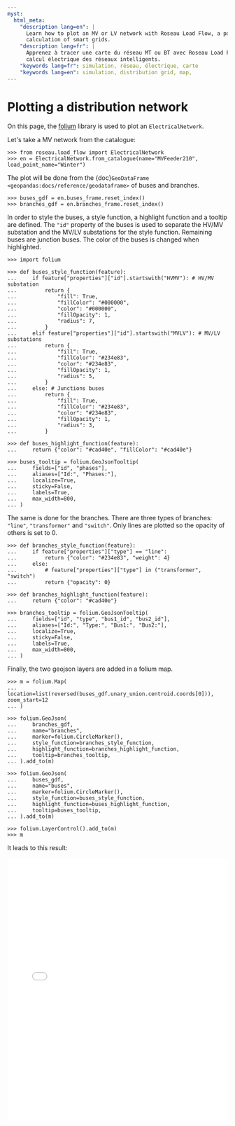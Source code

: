 ```yaml
---
myst:
  html_meta:
    "description lang=en": |
      Learn how to plot an MV or LV network with Roseau Load Flow, a powerful load flow solver for the electrical
      calculation of smart grids.
    "description lang=fr": |
      Apprenez à tracer une carte du réseau MT ou BT avec Roseau Load Flow, solveur d'écoulements de charge pour le
      calcul électrique des réseaux intelligents.
    "keywords lang=fr": simulation, réseau, électrique, carte
    "keywords lang=en": simulation, distribution grid, map,
---
```


# Plotting a distribution network

On this page, the [folium](https://python-visualization.github.io/folium/index.html) library is used to plot an
`ElectricalNetwork`.

Let's take a MV network from the catalogue:

```pycon
>>> from roseau.load_flow import ElectricalNetwork
>>> en = ElectricalNetwork.from_catalogue(name="MVFeeder210", load_point_name="Winter")
```

The plot will be done from the {doc}`GeoDataFrame <geopandas:docs/reference/geodataframe>` of buses and branches.

```pycon
>>> buses_gdf = en.buses_frame.reset_index()
>>> branches_gdf = en.branches_frame.reset_index()
```

In order to style the buses, a style function, a highlight function and a tooltip are defined. The `"id"` property of
the buses is used to separate the HV/MV substation and the MV/LV substations for the style function. Remaining buses
are junction buses. The color of the buses is changed when highlighted.

```pycon
>>> import folium

>>> def buses_style_function(feature):
...     if feature["properties"]["id"].startswith("HVMV"): # HV/MV substation
...         return {
...             "fill": True,
...             "fillColor": "#000000",
...             "color": "#000000",
...             "fillOpacity": 1,
...             "radius": 7,
...         }
...     elif feature["properties"]["id"].startswith("MVLV"): # MV/LV substations
...         return {
...             "fill": True,
...             "fillColor": "#234e83",
...             "color": "#234e83",
...             "fillOpacity": 1,
...             "radius": 5,
...         }
...     else: # Junctions buses
...         return {
...             "fill": True,
...             "fillColor": "#234e83",
...             "color": "#234e83",
...             "fillOpacity": 1,
...             "radius": 3,
...         }

>>> def buses_highlight_function(feature):
...     return {"color": "#cad40e", "fillColor": "#cad40e"}

>>> buses_tooltip = folium.GeoJsonTooltip(
...     fields=["id", "phases"],
...     aliases=["Id:", "Phases:"],
...     localize=True,
...     sticky=False,
...     labels=True,
...     max_width=800,
... )
```

The same is done for the branches. There are three types of branches: `"line"`, `"transformer"` and `"switch"`. Only
lines are plotted so the opacity of others is set to 0.

```pycon
>>> def branches_style_function(feature):
...     if feature["properties"]["type"] == "line":
...         return {"color": "#234e83", "weight": 4}
...     else:
...         # feature["properties"]["type"] in ("transformer", "switch")
...         return {"opacity": 0}

>>> def branches_highlight_function(feature):
...     return {"color": "#cad40e"}

>>> branches_tooltip = folium.GeoJsonTooltip(
...     fields=["id", "type", "bus1_id", "bus2_id"],
...     aliases=["Id:", "Type:", "Bus1:", "Bus2:"],
...     localize=True,
...     sticky=False,
...     labels=True,
...     max_width=800,
... )
```

Finally, the two geojson layers are added in a folium map.

```pycon
>>> m = folium.Map(
...     location=list(reversed(buses_gdf.unary_union.centroid.coords[0])), zoom_start=12
... )

>>> folium.GeoJson(
...     branches_gdf,
...     name="branches",
...     marker=folium.CircleMarker(),
...     style_function=branches_style_function,
...     highlight_function=branches_highlight_function,
...     tooltip=branches_tooltip,
... ).add_to(m)

>>> folium.GeoJson(
...     buses_gdf,
...     name="buses",
...     marker=folium.CircleMarker(),
...     style_function=buses_style_function,
...     highlight_function=buses_highlight_function,
...     tooltip=buses_tooltip,
... ).add_to(m)

>>> folium.LayerControl().add_to(m)
>>> m
```

It leads to this result:

<iframe src="../_static/Network/MVFeeder210.html" height="600px" width="100%" frameborder="0"></iframe>
